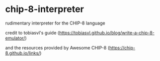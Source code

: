# chip-8-interpreter
rudimentary interpreter for the CHIP-8 language

credit to tobiasvl's guide (https://tobiasvl.github.io/blog/write-a-chip-8-emulator/)

and the resources provided by Awesome CHIP-8 (https://chip-8.github.io/links/)
